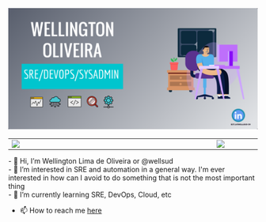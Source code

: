 <center>
  <img src="CoverGithub.png" >
<table>
    <tr>
        <td><img width="400px" align="left" src="https://github-readme-stats.vercel.app/api/top-langs/?username=wellsud&hide=html&layout=compact&theme=buefy" /></td>
        <td><img width="495px" align="left" src="https://github-readme-stats.vercel.app/api?username=wellsud&theme=buefy"/></td>
    </tr>   
</table>
</center>  
- 👋 Hi, I’m Wellington Lima de Oliveira or @wellsud </br>
- 👀 I’m interested in SRE and automation in a general way. I'm ever interested in how can I avoid to do something that is not the most important thing </br>
- 🌱 I’m currently learning SRE, DevOps, Cloud, etc </br>

- 📫 How to reach me [here](https://www.linkedin.com/in/wellington-oliveira-devops/)

<!---
wellsud/wellsud is a ✨ special ✨ repository because its `README.md` (this file) appears on your GitHub profile.
You can click the Preview link to take a look at your changes.
--->
